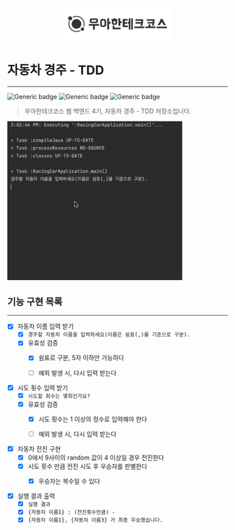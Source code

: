 <p align="center">
    <img src="./woowacourse.png" alt="우아한테크코스" width="250px">
</p>

# 자동차 경주 - TDD

---

![Generic badge](https://img.shields.io/badge/Level1-racingcar-green.svg)
![Generic badge](https://img.shields.io/badge/test-13_passed-blue.svg)
![Generic badge](https://img.shields.io/badge/version-1.1.0-brightgreen.svg)

> 우아한테크코스 웹 백엔드 4기, 자동차 경주 - TDD 저장소입니다.

<img src="./operation.gif" alt="java-racingcar-operation" width="400px">

## 기능 구현 목록

---

- [x] 자동차 이름 입력 받기
    - [x] `경주할 자동차 이름을 입력하세요(이름은 쉼표(,)를 기준으로 구분).`
    - [x] 유효성 검증
        - [x] 쉼표로 구분, 5자 이하만 가능하다
        - [ ] 예외 발생 시, 다시 입력 받는다


- [x] 시도 횟수 입력 받기
    - [x] `시도할 회수는 몇회인가요?`
    - [x] 유효성 검증
        - [x] 시도 횟수는 1 이상의 정수로 입력해야 한다
        - [ ] 예외 발생 시, 다시 입력 받는다


- [x] 자동차 전진 구현
    - [x] 0에서 9사이의 random 값이 4 이상일 경우 전진한다
    - [x] 시도 횟수 만큼 전진 시도 후 우승자를 판별한다
        - [x] 우승자는 복수일 수 있다


- [x] 실행 결과 출력
    - [x] `실행 결과`
    - [x] `{자동차 이름1} : (전진횟수만큼) - `
    - [x] `{자동차 이름1}, {자동차 이름3} 가 최종 우승했습니다.`

<br><br><br>

